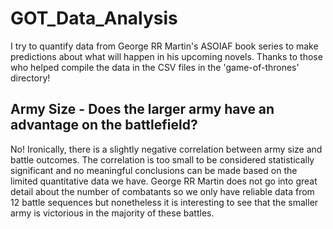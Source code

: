 # GOT_Data_Analysis
I try to quantify data from George RR Martin's ASOIAF book series to make predictions about what will happen in his upcoming novels. Thanks to those who helped compile the data in the CSV files in the 'game-of-thrones' directory!

## Army Size - Does the larger army have an advantage on the battlefield?
No! Ironically, there is a slightly negative correlation between army size and battle outcomes. The correlation is too small to be considered statistically significant and no meaningful conclusions can be made based on the limited quantitative data we have. George RR Martin does not go into great detail about the number of combatants so we only have reliable data from 12 battle sequences but nonetheless it is interesting to see that the smaller army is victorious in the majority of these battles. 
